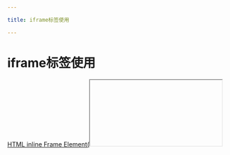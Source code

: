 ```yaml
---

title: iframe标签使用

---
```



# iframe标签使用

[HTML inline Frame Element(<iframe>)][1]表示一个嵌套上下文,用于在页面中嵌套其他页面.

## 属性

iframe包含所有[全局属性][2],以下是它自有的(仅列出未废弃的和兼容性好的属性).

- `height`: 设置frame的高度数,HTML5中单位为CSS像素,HTML4.01中可以是像素或者百分数. css中也可以设置元素高度.
- `name`: A name for the embedded browsing context (or frame). This can be used as the value of the target attribute of an `<a>` or `<form>` element, or the formtarget attribute of an `<input>` or `<button>` element.
- `src`: 需要嵌入的页面的URL.
- `width`: 指定元素宽度,规则和高度一样

## 脚本操作

可以使用普通`document.querySelector()`获取页面中指定的iframe元素,也可以通过[window.frames][3]获取当前浏览器窗口下内嵌的所有frame的类数组表示.通过`window.frames[i]`可以获取iframe元素,`iframe.contentWindow`获取iframe对应的window对象.

在frame内部,通过[window.parent][4]可以访问包含它的父窗口.

脚本访问frame内容时会受到[same-origin policy][5]的限制.需要跨域通信时可以使用[window.postMessage][6].

## 常见操作

- **去掉默认边框**: 默认情况下iframe有1px的边框, HTML4中通过`frameborder="0"`可去掉边框,但是这个属性已经废弃,推荐在css中使用`border: 0`去掉边框.


## 参考资料

- [http://www.dyn-web.com/tutorials/iframes/]()


[1]: https://developer.mozilla.org/en-US/docs/Web/HTML/Element/iframe
[2]: https://developer.mozilla.org/en-US/docs/HTML/Global_attributes
[3]: https://developer.mozilla.org/en-US/docs/Web/API/Window/frames
[4]: https://developer.mozilla.org/en-US/docs/Web/API/Window/parent
[5]: https://developer.mozilla.org/en-US/docs/Same_origin_policy_for_JavaScript
[6]: https://developer.mozilla.org/en-US/docs/Web/API/Window/postMessage




